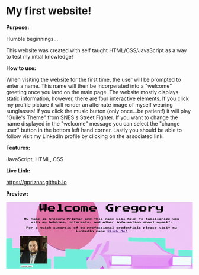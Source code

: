 # My first website!

**Purpose:**

Humble beginnings...

This website was created with self taught HTML/CSS/JavaScript as a way to test my intial knowledge!

**How to use:**

When visiting the website for the first time, the user will be prompted to enter a name. This name will then be incorperated into a "welcome" greeting once you land on the main page. The website mostly displays static information, however, there are four interactive elements. If you click my profile picture it will render an alternate image of myself wearing sunglasses! If you click the music button (only once...be patient!) it will play "Guile's Theme" from SNES's Street Fighter. If you want to change the name displayed in the "welcome" message you can select the "change user" button in the bottom left hand corner. Lastly you should be able to follow visit my LinkedIn profile by clicking on the associated link. 


**Features:** 

JavaScript, HTML, CSS

**Live Link:** 

https://gpriznar.github.io

**Preview:**

![](preview.png)

